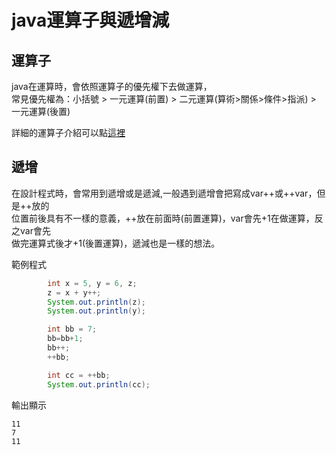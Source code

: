 # java運算子與遞增減
## 運算子
java在運算時，會依照運算子的優先權下去做運算，  
常見優先權為：小括號 > 一元運算(前置) > 二元運算(算術>關係>條件>指派) > 一元運算(後置)  

詳細的運算子介紹可以點[這裡](http://kevin.hwai.edu.tw/~kevin/material/JAVA/operator.htm)
## 遞增

在設計程式時，會常用到遞增或是遞減,一般遇到遞增會把寫成var++或++var，但是++放的  
位置前後具有不一樣的意義，++放在前面時(前置運算)，var會先+1在做運算，反之var會先  
做完運算式後才+1(後置運算)，遞減也是一樣的想法。

範例程式
```java
        int x = 5, y = 6, z;
        z = x + y++;
        System.out.println(z);
        System.out.println(y);

        int bb = 7;
        bb=bb+1;
        bb++;
        ++bb;

        int cc = ++bb;
        System.out.println(cc);
```
輸出顯示
```
11
7
11
```

